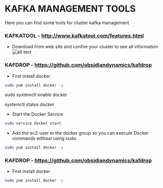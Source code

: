 
# KAFKA MANAGEMENT TOOLS
Here you can find some tools for cluster kafka management

### KAFKATOOL - http://www.kafkatool.com/features.html

* Download from web site and confire your cluster to see all information
![alt text](https://achong.blob.core.windows.net/gitimages/kafkatool.PNG)


### KAFDROP - https://github.com/obsidiandynamics/kafdrop

* First install docker
```bash
sudo yum install docker -y
```

sudo systemctl enable docker

systemctl status docker

* Start the Docker Service
```bash
sudo service docker start
```

* Add the ec2-user to the docker group so you can execute Docker commands without using sudo.
```bash
sudo yum install docker -y
```


### KAFDROP - https://github.com/obsidiandynamics/kafdrop

* First install docker
```bash
sudo yum install docker -y
```

